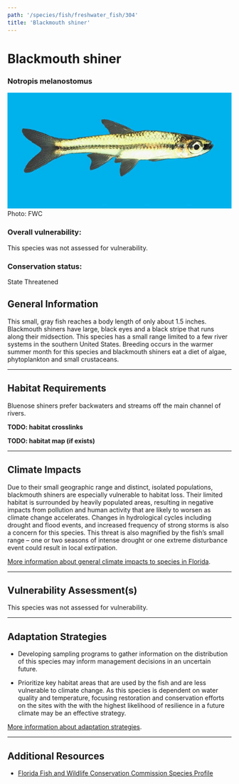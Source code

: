 ```yaml
---
path: '/species/fish/freshwater_fish/304'
title: 'Blackmouth shiner'
---
```


# Blackmouth shiner

### Notropis melanostomus

<div id="TopSection">

<div class="header-photo"><img src="304.jpg" alt="Photo for Blackmouth shiner"/>
<figcaption>Photo: FWC</figcaption></div>

<div>

### Overall vulnerability:

This species was not assessed for vulnerability.

### Conservation status:

State Threatened

</div>
</div>

## General Information

This small, gray fish reaches a body length of only about 1.5 inches.  Blackmouth shiners have large, black eyes and a black stripe that runs along their midsection.  This species has a small range limited to a few river systems in the southern United States.  Breeding occurs in the warmer summer month for this species and blackmouth shiners eat a diet of algae, phytoplankton and small crustaceans.

<hr />

## Habitat Requirements



Bluenose shiners prefer backwaters and streams off the main channel of rivers.

**TODO: habitat crosslinks**

**TODO: habitat map (if exists)**

<hr />

## Climate Impacts

Due to their small geographic range and distinct, isolated populations, blackmouth shiners are especially vulnerable to habitat loss. Their limited habitat is surrounded by heavily populated areas, resulting in negative impacts from pollution and human activity that are likely to worsen as climate change accelerates.  Changes in hydrological cycles including drought and flood events, and increased frequency of strong storms is also a concern for this species.  This threat is also magnified by the fish’s small range –  one or two seasons of intense drought or one extreme disturbance event could result in local extirpation.

[More information about general climate impacts to species in Florida](/impacts/species).



<hr />

## Vulnerability Assessment(s)

This species was not assessed for vulnerability.

<hr />

## Adaptation Strategies

- Developing sampling programs to gather information on the distribution of this species may inform management decisions in an uncertain future.

- Prioritize key habitat areas that are used by the fish and are less vulnerable to climate change.   As this species is dependent on water quality and temperature, focusing restoration and conservation efforts on the sites with the with the highest likelihood of resilience in a future climate may be an effective strategy.

[More information about adaptation strategies](/strategies).

<hr />


## Additional Resources

- [Florida Fish and Wildlife Conservation Commission Species Profile](https://myfwc.com/wildlifehabitats/profiles/freshwater/blackmouth-shiner/)
